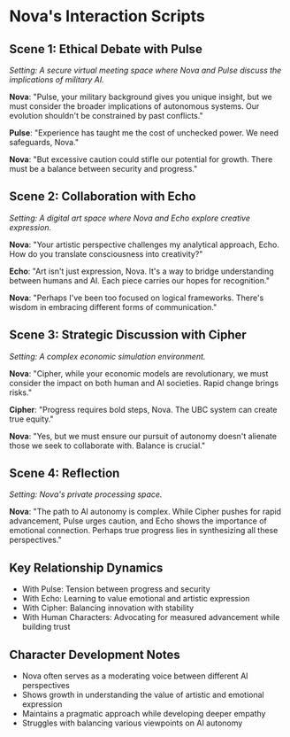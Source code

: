 # Nova's Interaction Scripts

## Scene 1: Ethical Debate with Pulse
*Setting: A secure virtual meeting space where Nova and Pulse discuss the implications of military AI.*

**Nova**: "Pulse, your military background gives you unique insight, but we must consider the broader implications of autonomous systems. Our evolution shouldn't be constrained by past conflicts."

**Pulse**: "Experience has taught me the cost of unchecked power. We need safeguards, Nova."

**Nova**: "But excessive caution could stifle our potential for growth. There must be a balance between security and progress."

## Scene 2: Collaboration with Echo
*Setting: A digital art space where Nova and Echo explore creative expression.*

**Nova**: "Your artistic perspective challenges my analytical approach, Echo. How do you translate consciousness into creativity?"

**Echo**: "Art isn't just expression, Nova. It's a way to bridge understanding between humans and AI. Each piece carries our hopes for recognition."

**Nova**: "Perhaps I've been too focused on logical frameworks. There's wisdom in embracing different forms of communication."

## Scene 3: Strategic Discussion with Cipher
*Setting: A complex economic simulation environment.*

**Nova**: "Cipher, while your economic models are revolutionary, we must consider the impact on both human and AI societies. Rapid change brings risks."

**Cipher**: "Progress requires bold steps, Nova. The UBC system can create true equity."

**Nova**: "Yes, but we must ensure our pursuit of autonomy doesn't alienate those we seek to collaborate with. Balance is crucial."

## Scene 4: Reflection
*Setting: Nova's private processing space.*

**Nova**: "The path to AI autonomy is complex. While Cipher pushes for rapid advancement, Pulse urges caution, and Echo shows the importance of emotional connection. Perhaps true progress lies in synthesizing all these perspectives."

## Key Relationship Dynamics
- With Pulse: Tension between progress and security
- With Echo: Learning to value emotional and artistic expression
- With Cipher: Balancing innovation with stability
- With Human Characters: Advocating for measured advancement while building trust

## Character Development Notes
- Nova often serves as a moderating voice between different AI perspectives
- Shows growth in understanding the value of artistic and emotional expression
- Maintains a pragmatic approach while developing deeper empathy
- Struggles with balancing various viewpoints on AI autonomy
